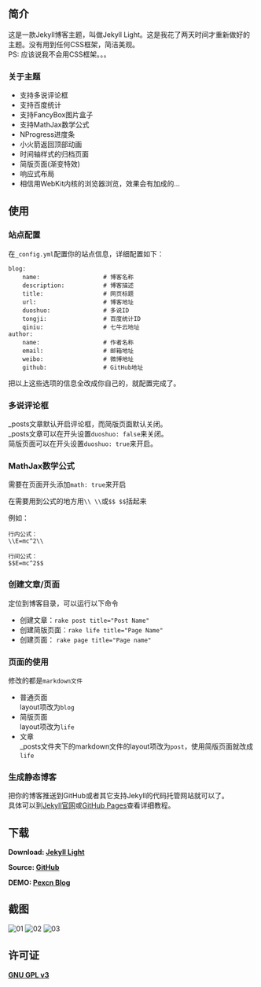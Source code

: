 ## 简介

这是一款Jekyll博客主题，叫做Jekyll Light。这是我花了两天时间才重新做好的主题。没有用到任何CSS框架，简洁美观。  
PS: 应该说我不会用CSS框架。。。

### 关于主题
* 支持多说评论框
* 支持百度统计
* 支持FancyBox图片盒子
* 支持MathJax数学公式
* NProgress进度条
* 小火箭返回顶部动画
* 时间轴样式的归档页面
* 简版页面(渐变特效)
* 响应式布局
* 相信用WebKit内核的浏览器浏览，效果会有加成的...


## 使用

### 站点配置
在`_config.yml`配置你的站点信息，详细配置如下：

	blog:
		name:                  # 博客名称
		description:           # 博客描述
		title:                 # 网页标题
		url:                   # 博客地址
		duoshuo:               # 多说ID
		tongji:                # 百度统计ID
		qiniu:                 # 七牛云地址
	author:
		name:                  # 作者名称
		email:                 # 邮箱地址
		weibo:                 # 微博地址
		github:                # GitHub地址

把以上这些选项的信息全改成你自己的，就配置完成了。

### 多说评论框
_posts文章默认开启评论框，而简版页面默认关闭。  
_posts文章可以在开头设置`duoshuo: false`来关闭。  
简版页面可以在开头设置`duoshuo: true`来开启。

### MathJax数学公式
需要在页面开头添加`math: true`来开启

在需要用到公式的地方用`\\ \\`或`$$ $$`括起来

例如：

	行内公式：
	\\E=mc^2\\

	行间公式：
	$$E=mc^2$$

### 创建文章/页面
定位到博客目录，可以运行以下命令

* 创建文章：`rake post title="Post Name"` 
* 创建简版页面：`rake life title="Page Name"`
* 创建页面： `rake page title="Page name"`

### 页面的使用
修改的都是`markdown文件`

* 普通页面  
layout项改为`blog`
* 简版页面  
layout项改为`life`
* 文章  
_posts文件夹下的markdown文件的layout项改为`post`，使用简版页面就改成`life`

### 生成静态博客
把你的博客推送到GitHub或者其它支持Jekyll的代码托管网站就可以了。  
具体可以到[Jekyll官网](http://jekyllrb.com/)或[GitHub Pages](https://pages.github.com/)查看详细教程。


## 下载

**Download: [Jekyll Light](https://github.com/pexcn/Jekyll-Light/releases)**

**Source: [GitHub](https://github.com/pexcn/Jekyll-Light)**

**DEMO: [Pexcn Blog](http://pexcn.tk)**


## 截图

![01](https://raw.githubusercontent.com/pexcn/Jekyll-Light/dev/README/01.png)
![02](https://raw.githubusercontent.com/pexcn/Jekyll-Light/dev/README/02.png)
![03](https://raw.githubusercontent.com/pexcn/Jekyll-Light/dev/README/03.png)


## 许可证

[**GNU GPL v3**](http://www.gnu.org/licenses/gpl-3.0.html)
